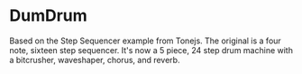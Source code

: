 # DumDrum
Based on the Step Sequencer example from Tonejs. The original is a four note, sixteen step sequencer. It's now a 5 piece, 24 step drum machine with a bitcrusher, waveshaper, chorus, and reverb.
